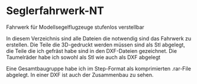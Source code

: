 # Seglerfahrwerk-NT
Fahrwerk für Modellsegelflugzeuge stufenlos verstellbar

In diesem Verzeichnis sind alle Dateien die notwendig sind das Fahrwerk zu erstellen.
Die Teile die 3D-gedruckt werden müssen sind als Stl abgelegt, die Teile die ich gefräst habe sind in den DXF-Dateien gezeichnet.
Die Taumelräder habe ich sowohl als Stl wie auch als DXF abgelegt

Eine Gesamtbaugruppe habe ich im Step-Format als komprimierten .rar-File abgelegt.
In einer DXF ist auch der Zusammenbau zu sehen.


